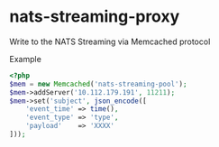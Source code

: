 # nats-streaming-proxy
Write to the NATS Streaming via Memcached protocol

Example

```php
<?php
$mem = new Memcached('nats-streaming-pool');
$mem->addServer('10.112.179.191', 11211);
$mem->set('subject', json_encode([
    'event_time' => time(),
    'event_type' => 'type',
    'payload'    => 'XXXX'
]));
```
